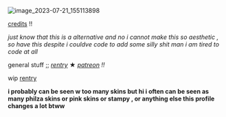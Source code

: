 ![image_2023-07-21_155113898](https://media.discordapp.net/attachments/1038322852547530752/1142356373703753788/image.png?width=448&height=123)

[credits](https://twitter.com/spbsjkbss?lang=zh-Hant) !!

<i>just know that this is a alternative and no i cannot make this so aesthetic , so have this despite i couldve code to add some silly shit man i am tired to code at all</i>

general stuff ;;
<i>[rentry](https://rentry.co/oldza)</i> ★ <i>[patreon](https://www.patreon.com/glorytotheae/about) !!</i>

wip [rentry](https://rentry.co/vineeestaff)

<b>i probably can be seen w too many skins but hi i often can be seen as many philza skins or pink skins or stampy , or anything else
this profile changes a lot btww</b>
